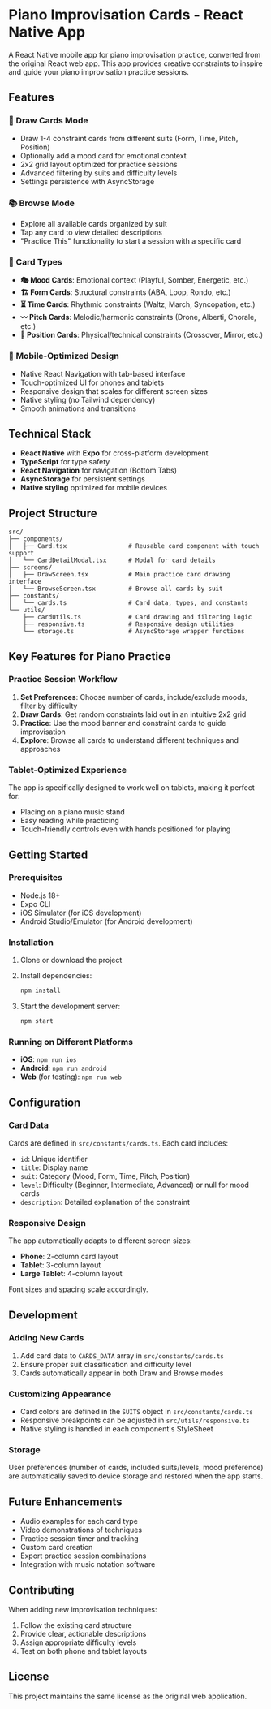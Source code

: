 # Piano Improvisation Cards - React Native App

A React Native mobile app for piano improvisation practice, converted from the original React web app. This app provides creative constraints to inspire and guide your piano improvisation practice sessions.

## Features

### 🎲 Draw Cards Mode

- Draw 1-4 constraint cards from different suits (Form, Time, Pitch, Position)
- Optionally add a mood card for emotional context
- 2x2 grid layout optimized for practice sessions
- Advanced filtering by suits and difficulty levels
- Settings persistence with AsyncStorage

### 📚 Browse Mode

- Explore all available cards organized by suit
- Tap any card to view detailed descriptions
- "Practice This" functionality to start a session with a specific card

### 🎹 Card Types

- **🎭 Mood Cards**: Emotional context (Playful, Somber, Energetic, etc.)
- **🏗️ Form Cards**: Structural constraints (ABA, Loop, Rondo, etc.)
- **⏳ Time Cards**: Rhythmic constraints (Waltz, March, Syncopation, etc.)
- **〰️ Pitch Cards**: Melodic/harmonic constraints (Drone, Alberti, Chorale, etc.)
- **🎹 Position Cards**: Physical/technical constraints (Crossover, Mirror, etc.)

### 📱 Mobile-Optimized Design

- Native React Navigation with tab-based interface
- Touch-optimized UI for phones and tablets
- Responsive design that scales for different screen sizes
- Native styling (no Tailwind dependency)
- Smooth animations and transitions

## Technical Stack

- **React Native** with **Expo** for cross-platform development
- **TypeScript** for type safety
- **React Navigation** for navigation (Bottom Tabs)
- **AsyncStorage** for persistent settings
- **Native styling** optimized for mobile devices

## Project Structure

```
src/
├── components/
│   ├── Card.tsx                 # Reusable card component with touch support
│   └── CardDetailModal.tsx      # Modal for card details
├── screens/
│   ├── DrawScreen.tsx           # Main practice card drawing interface
│   └── BrowseScreen.tsx         # Browse all cards by suit
├── constants/
│   └── cards.ts                 # Card data, types, and constants
└── utils/
    ├── cardUtils.ts             # Card drawing and filtering logic
    ├── responsive.ts            # Responsive design utilities
    └── storage.ts               # AsyncStorage wrapper functions
```

## Key Features for Piano Practice

### Practice Session Workflow

1. **Set Preferences**: Choose number of cards, include/exclude moods, filter by difficulty
2. **Draw Cards**: Get random constraints laid out in an intuitive 2x2 grid
3. **Practice**: Use the mood banner and constraint cards to guide improvisation
4. **Explore**: Browse all cards to understand different techniques and approaches

### Tablet-Optimized Experience

The app is specifically designed to work well on tablets, making it perfect for:

- Placing on a piano music stand
- Easy reading while practicing
- Touch-friendly controls even with hands positioned for playing

## Getting Started

### Prerequisites

- Node.js 18+
- Expo CLI
- iOS Simulator (for iOS development)
- Android Studio/Emulator (for Android development)

### Installation

1. Clone or download the project
2. Install dependencies:

   ```bash
   npm install
   ```

3. Start the development server:
   ```bash
   npm start
   ```

### Running on Different Platforms

- **iOS**: `npm run ios`
- **Android**: `npm run android`
- **Web** (for testing): `npm run web`

## Configuration

### Card Data

Cards are defined in `src/constants/cards.ts`. Each card includes:

- `id`: Unique identifier
- `title`: Display name
- `suit`: Category (Mood, Form, Time, Pitch, Position)
- `level`: Difficulty (Beginner, Intermediate, Advanced) or null for mood cards
- `description`: Detailed explanation of the constraint

### Responsive Design

The app automatically adapts to different screen sizes:

- **Phone**: 2-column card layout
- **Tablet**: 3-column layout
- **Large Tablet**: 4-column layout

Font sizes and spacing scale accordingly.

## Development

### Adding New Cards

1. Add card data to `CARDS_DATA` array in `src/constants/cards.ts`
2. Ensure proper suit classification and difficulty level
3. Cards automatically appear in both Draw and Browse modes

### Customizing Appearance

- Card colors are defined in the `SUITS` object in `src/constants/cards.ts`
- Responsive breakpoints can be adjusted in `src/utils/responsive.ts`
- Native styling is handled in each component's StyleSheet

### Storage

User preferences (number of cards, included suits/levels, mood preference) are automatically saved to device storage and restored when the app starts.

## Future Enhancements

- Audio examples for each card type
- Video demonstrations of techniques
- Practice session timer and tracking
- Custom card creation
- Export practice session combinations
- Integration with music notation software

## Contributing

When adding new improvisation techniques:

1. Follow the existing card structure
2. Provide clear, actionable descriptions
3. Assign appropriate difficulty levels
4. Test on both phone and tablet layouts

## License

This project maintains the same license as the original web application.
